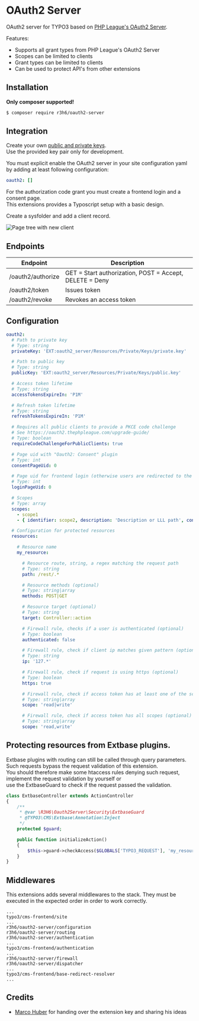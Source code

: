 # OAuth2 Server

OAuth2 server for TYPO3 based on [PHP League's OAuth2 Server](https://oauth2.thephpleague.com/).

Features:
- Supports all grant types from PHP League's OAuth2 Server
- Scopes can be limited to clients
- Grant types can be limited to clients
- Can be used to protect API's from other extensions


## Installation

**Only composer supported!**

```bash
$ composer require r3h6/oauth2-server
```


## Integration

Create your own [public and private keys](https://oauth2.thephpleague.com/installation/#generating-public-and-private-keys).<br>
Use the provided key pair only for development.

You must explicit enable the OAuth2 server in your site configuration yaml by adding at least following configuration:
```yaml
oauth2: []
```

For the authorization code grant you must create a frontend login and a consent page.<br>
This extensions provides a Typoscript setup with a basic design.

Create a sysfolder and add a client record.

![Page tree with new client](./docs/images/pagetree-with-client.png "Page tree with new client")

## Endpoints

Endpoint | Description
--- | ---
/oauth2/authorize | GET = Start authorization, POST = Accept, DELETE = Deny
/oauth2/token | Issues token
/oauth2/revoke | Revokes an access token

## Configuration

```yaml
oauth2:
  # Path to private key
  # Type: string
  privateKey: 'EXT:oauth2_server/Resources/Private/Keys/private.key'

  # Path to public key
  # Type: string
  publicKey: 'EXT:oauth2_server/Resources/Private/Keys/public.key'

  # Access token lifetime
  # Type: string
  accessTokensExpireIn: 'P1M'

  # Refresh token lifetime
  # Type: string
  refreshTokensExpireIn: 'P1M'

  # Requires all public clients to provide a PKCE code challenge
  # See https://oauth2.thephpleague.com/upgrade-guide/
  # Type: boolean
  requireCodeChallengeForPublicClients: true

  # Page uid with "Oauth2: Consent" plugin
  # Type: int
  consentPageUid: 0

  # Page uid for frontend login (otherwise users are redirected to the root page)
  # Type: int
  loginPageUid: 0

  # Scopes
  # Type: array
  scopes:
    - scope1
    - { identifier: scope2, description: 'Description or LLL path', consent: true }

  # Configuration for protected resources
  resources:

    # Resource name
    my_resource:

      # Resource route, string, a regex matching the request path
      # Type: string
      path: /rest/.*

      # Resource methods (optional)
      # Type: string|array
      methods: POST|GET

      # Resource target (optional)
      # Type: string
      target: Controller::action

      # Firewall rule, checks if a user is authenticated (optional)
      # Type: boolean
      authenticated: false

      # Firewall rule, check if client ip matches given pattern (optional)
      # Type: string
      ip: '127.*'

      # Firewall rule, check if request is using https (optional)
      # Type: boolean
      https: true

      # Firewall rule, check if access token has at least one of the scopes (optional)
      # Type: string|array
      scope: 'read|write'

      # Firewall rule, check if access token has all scopes (optional)
      # Type: string|array
      scope: 'read,write'
```


## Protecting resources from Extbase plugins.

Extbase plugins with routing can still be called through query parameters.<br>
Such requests bypass the request validation of this extension.<br>
You should therefore make some htaccess rules denying such request,<br>
implement the request validation by yourself or<br>
use the ExtbaseGuard to check if the request passed the validation.

```php
class ExtbaseController extends ActionController
{
    /**
     * @var \R3H6\Oauth2Server\Security\ExtbaseGuard
     * @TYPO3\CMS\Extbase\Annotation\Inject
     */
    protected $guard;

    public function initializeAction()
    {
        $this->guard->checkAccess($GLOBALS['TYPO3_REQUEST'], 'my_resource', $this->response);
    }
}

```

## Middlewares

This extensions adds several middlewares to the stack.
They must be executed in the expected order in order to work correctly.

```
...
typo3/cms-frontend/site
...
r3h6/oauth2-server/configuration
r3h6/oauth2-server/routing
r3h6/oauth2-server/authentication
...
typo3/cms-frontend/authentication
...
r3h6/oauth2-server/firewall
r3h6/oauth2-server/dispatcher
...
typo3/cms-frontend/base-redirect-resolver
...
```

## Credits

- [Marco Huber](https://marco-huber.de/) for handing over the extension key and sharing his ideas
